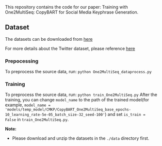This repository contains the code for our paper: Training with One2MultiSeq: CopyBART for Social Media Keyphrase Generation.
## Dataset

The datasets can be downloaded from [here](https://drive.google.com/file/d/12f2HOl6uOvsnCfiofuoB19vxWEEiGy00/view?usp=share_link)

For more details about the Twitter dataset, please reference [here](https://github.com/yuewang-cuhk/TAKG)

### Prepocessing
To preprocess the source data, run:
`python One2MultiSeq_dataprocess.py`

### Training
To preprocess the source data, run:
`python train_One2MultiSeq.py`
After the training, you can change `model_name` to the path of the trained model(for example, `model_name = 'models/temp_model/CMKP/CopyBART_One2MultiSeq_base_epochs-10_learning_rate-5e-05_batch_size-32_seed-100'`) and set `is_train = False` in `train_One2MultiSeq.py`.

**Note:** 

* Please download and unzip the datasets in the `./data` directory first. 
